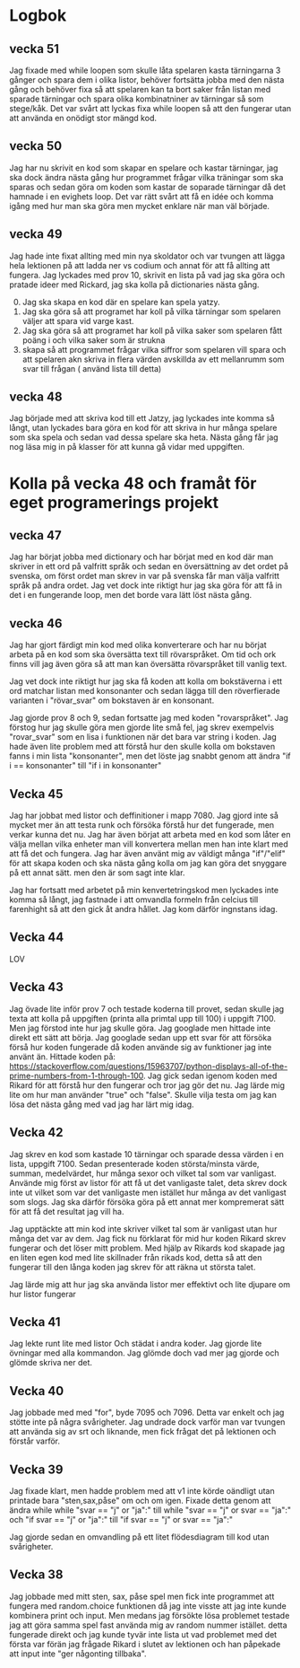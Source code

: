 Logbok
==============

vecka 51
--------------
Jag fixade med while loopen som skulle låta spelaren kasta tärningarna 3 gånger och spara dem i olika listor, behöver fortsätta jobba med den nästa gång och behöver fixa så att spelaren kan ta bort saker från listan med sparade tärningar och spara olika kombinatniner av tärningar så som stege/kåk. Det var svårt att lyckas fixa while loopen så att den fungerar utan att använda en onödigt stor mängd kod.

vecka 50
--------------
Jag har nu skrivit en kod som skapar en spelare och kastar tärningar, jag ska dock ändra nästa gång hur programmet frågar vilka träningar som ska sparas och sedan göra om koden som kastar de soparade tärningar då det hamnade i en evighets loop. Det var rätt svårt att få en idée och komma igång med hur man ska göra men mycket enklare när man väl började.

vecka 49
--------------
Jag hade inte fixat allting med min nya skoldator och var tvungen att lägga hela lektionen på att ladda ner vs codium och annat för att få allting att fungera. Jag lyckades med prov 10, skrivit en lista på vad jag ska göra och pratade ideer med Rickard, jag ska kolla på dictionaries nästa gång.

0. Jag ska skapa en kod där en spelare kan spela yatzy.
0. Jag ska göra så att programet har koll på vilka tärningar som spelaren väljer att spara vid varge kast.
0. Jag ska göra så att programet har koll på vilka saker som spelaren fått poäng i och vilka saker som är strukna
0. skapa så att programmet frågar vilka siffror som spelaren vill spara och att spelaren akn skriva in flera värden avskillda av ett mellanrumm som svar till frågan ( använd lista till detta)


vecka 48
--------------
Jag började med att skriva kod till ett Jatzy, jag lyckades inte komma så långt, utan lyckades bara göra en kod för att skriva in hur många spelare som ska spela och sedan vad dessa spelare ska heta. Nästa gång får jag nog läsa mig in på klasser för att kunna gå vidar med uppgiften.


Kolla på vecka 48 och framåt för eget programerings projekt
==============

vecka 47
--------------
Jag har börjat jobba med dictionary och har börjat med en kod där man skriver in ett ord på valfritt språk och sedan en översättning av det ordet på svenska, om först ordet man skrev in var på svenska får man välja valfritt språk på andra ordet. Jag vet dock inte riktigt hur jag ska göra för att få in det i en fungerande loop, men det borde vara lätt löst nästa gång.

vecka 46
--------------
Jag har gjort färdigt min kod med olika konverterare och har nu börjat arbeta på en kod som ska översätta text till rövarspråket. Om tid och ork finns vill jag även göra så att man kan översätta rövarspråket till vanlig text.

Jag vet dock inte riktigt hur jag ska få koden att kolla om bokstäverna i ett ord matchar listan med konsonanter och sedan lägga till den röverfierade varianten i "rövar_svar" om bokstaven är en konsonant.

Jag gjorde prov 8 och 9, sedan fortsatte jag med koden "rovarspråket". Jag förstog hur jag skulle göra men gjorde lite små fel, jag skrev exempelvis "rovar_svar" som en lisa i funktionen när det bara var string i koden. Jag hade även lite problem med att förstå hur den skulle kolla om bokstaven fanns i min lista "konsonanter", men det löste jag snabbt genom att ändra "if i == konsonanter" till "if i in konsonanter"

Vecka 45
--------------
Jag har jobbat med listor och deffinitioner i mapp 7080. Jag gjord inte så mycket mer än att testa runk och försöka förstå hur det fungerade, men verkar kunna det nu. Jag har även börjat att arbeta med en kod som låter en välja mellan vilka enheter man vill konvertera mellan men han inte klart med att få det och fungera. Jag har även använt mig av väldigt många "if"/"elif" för att skapa koden och ska nästa gång kolla om jag kan göra det snyggare på ett annat sätt. men den är som sagt inte klar.

Jag har fortsatt med arbetet på min kenvertetringskod men lyckades inte komma så långt, jag fastnade i att omvandla formeln från celcius till farenhight så att den gick åt andra hållet. Jag kom därför ingnstans idag.

Vecka 44
--------------
LOV

Vecka 43
--------------
Jag övade lite inför prov 7 och testade koderna till provet, sedan skulle jag texta att kolla på uppgiften (printa alla primtal upp till 100) i uppgift 7100. Men jag förstod inte hur jag skulle göra. Jag googlade men hittade inte direkt ett sätt att börja. Jag googlade sedan upp ett svar för att försöka förså hur koden fungerade då koden använde sig av funktioner jag inte använt än. Hittade koden på: https://stackoverflow.com/questions/15963707/python-displays-all-of-the-prime-numbers-from-1-through-100. Jag gick sedan igenom koden med Rikard för att förstå hur den fungerar och tror jag gör det nu. Jag lärde mig lite om hur man använder "true" och "false". Skulle vilja testa om jag kan lösa det nästa gång med vad jag har lärt mig idag.

Vecka 42
--------------
Jag skrev en kod som kastade 10 tärningar och sparade dessa värden i en lista, uppgift 7100. Sedan presenterade koden största/minsta värde, summan, medelvärdet, hur många sexor och vilket tal som var vanligast. Använde mig först av listor för att få ut det vanligaste talet, deta skrev dock inte ut vilket som var det vanligaste men istället hur många av det vanligast som slogs. Jag ska därför försöka göra på ett annat mer kompremerat sätt för att få det resultat jag vill ha.

Jag upptäckte att min kod inte skriver vilket tal som är vanligast utan hur många det var av dem. Jag fick nu förklarat för mid hur koden Rikard skrev fungerar och det löser mitt problem. Med hjälp av Rikards kod skapade jag en liten egen kod med lite skillnader från rikads kod, detta så att den fungerar till den långa koden jag skrev för att räkna ut största talet.

Jag lärde mig att hur jag ska använda listor mer effektivt och lite djupare om hur listor fungerar

Vecka 41
--------------
Jag lekte runt lite med listor Och städat i andra koder. Jag gjorde lite övningar med alla kommandon. Jag glömde doch vad mer jag gjorde och glömde skriva ner det.

Vecka 40
--------------
Jag jobbade med med "for", byde 7095 och 7096. Detta var enkelt och jag stötte inte på några svårigheter. Jag undrade dock varför man var tvungen att använda sig av srt och liknande, men fick frågat det på lektionen och förstår varför.

Vecka 39
--------------
Jag fixade klart, men hadde problem med att v1 inte körde oändligt utan printade bara "sten,sax,påse" om och om igen. Fixade detta genom att ändra while while "svar == "j" or "ja":" till while "svar == "j" or svar == "ja":" och "if svar == "j" or "ja":" till "if svar == "j" or svar == "ja":"

Jag gjorde sedan en omvandling på ett litet flödesdiagram till kod utan svårigheter.

Vecka 38
--------------
Jag jobbade med mitt sten, sax, påse spel men fick inte programmet att fungera med random.choice funktionen då jag inte visste att jag inte kunde kombinera print och input. Men medans jag försökte lösa problemet testade jag att göra samma spel fast använda mig av random nummer istället. detta fungerade direkt och jag kunde tyvär inte lista ut vad problemet med det första var förän jag frågade Rikard i slutet av lektionen och han påpekade att input inte "ger någonting tillbaka".

